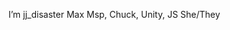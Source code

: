 I’m jj_disaster
Max Msp, Chuck, Unity, JS
She/They
<!---
jj-disaster/jj-disaster is a ✨ special ✨ repository because its `README.md` (this file) appears on your GitHub profile.
You can click the Preview link to take a look at your changes.
--->
